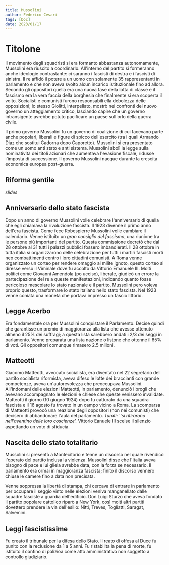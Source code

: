 ```yaml
---
title: Mussolini
author: Federico Cesari
tags: [Doc]
date: 2023/01/17
---
```

# Titolone 
Il movimento degli squadristi si era formanto abbastanza autonomamente, Mussolini era riuscito a coordinarlo. All'interno del partito si formeranno anche ideologie contrastante: ci saranno i fascisti di destra e i fascisti di sinistra. 
Il re affidò il potere a un uomo con solamente 35 rappresentanti in parlamento e che non aveva svolto alcun incarico istituzionale fino ad allora.  Secondo gli oppositori quella era una nuova fase della lotta di classe e il fascismo era la vera faccia della borghesia che finalmente si era scoperta il volto. Socialisti e comunisti furono responsabili ella debolezza delle opposizioni; lo stesso Giolitti, interpellato, mostrò nei confronti del nuovo governo un atteggiamento critico, lasciando capire che un governo intransigente avrebbe potuto pacificare un paese sull'orlo della guerra civile. 

Il primo governo Mussolini fu un governo di coalizione di cui facevano parte anche popolari, liberali e figure di spicco dell'esercito (tra i quali Armando Diaz che sostitui Cadorna dopo Caporetto). Mussolini si era presentato come un uomo anti stato e anti sistema.
Mussolini abolì la legge sulla nominatività dei titoli azionari che aumentava l'evasione fiscale, ridusse l'imposta di successione. Il governo Mussolini nacque durante la crescita economica europea post-guerra.

## Riforma gentile
*slides*

## Anniversario dello stato fascista
Dopo un anno di governo Mussolini volle celebrare l'anniversario di quella che egli chiamava la rivoluzione fascista. Il 1923 divenne il primo anno dell'era fascista. Come fece Robespierre Mussolini volle cambiare il calendario. Venne istituito un *gran consiglio del fascismo*, una riunione tra le persone più importanti del partito. Questa commissione decretò che dal 28 ottobre al 31 tutti i palazzi pubblici fossero imbandierati. Il 28 ottobre in tutta italia si organizzarono delle celebrazione per tutti i martiri fascisti morti neo combattimenti contro i loro cittadini comunisti. A Roma venne organizzato un corteo per rendere omaggio al milite ignoto, questo corteo si diresse verso il Viminale dove fu accolto da Vittorio Emanuele III. Molti politici come Giovanni Amendola (po ucciso), liberale, giudicò un errore la partecipazione del re a queste manifestazioni, indicando quanto fosse pericoloso mescolare lo stato nazionale e il partito. Mussolini pero voleva proprio questo, trasformare lo stato italiano nello stato fascista.
Nel 1923 venne coniata una moneta che portava impresso un fascio littorio.

## Legge Acerbo
Era fondamentale ora per Mussolini conquistare il Parlamento. Decise quindi che garantisse un premio di maggioranza alla lista che avesse ottenuto almeno il 25% dei suffragi; a questa lista sarebbero andati i 2/3 dei seggi in parlamento. Venne preparata una lista nazione o listone che ottenne il 65% di voti. Gli oppositori comunque rimasero 2.5 milioni.

## Matteotti
Giacomo Matteotti, avvocato socialista, era diventato nel 22 segretario del partito socialista riformista, aveva difeso le lotte dei braccianti con grande competenze, aveva un'autorevolezza che preoccupava Mussolini. All'indomani delle elezioni Matteotti, in parlamento, denunciò i brogli che avevano accompagnato le elezioni e chiese che queste venissero invalidate. Matteotti il giorno (10 giugno 1924) dopo fu catturato da una squadra fascista e il 16 agosto fu trovato in un campo vicino a Roma.
La scomparsa di Matteotti provocò una reazione degli oppositori (non nei comunisti) che decisero di abbandonare l'aula del parlamento. *Turati: ''si ritirarono nell'aventino delle loro coscienze'.* Vittorio Eanuele III scelse il silenzio aspettando un voto di sfiducia.

## Nascita dello stato totalitario 
Mussolini si presentò a Montecitorio e tenne un discorso nel quale rivendicò l'operato del partito inclusa la violenza. Mussolini disse che l'Italia aveva bisogno di pace e lui gliela avrebbe data, con la forza se necessario. Il parlamento era ormai in maggioranza fascista; finito il discorso vennero chiuse le camere fino a data non precisata.

Venne soppressa la libertà di stampa, chi cercava di entrare in parlamento per occupare il seggio vinto nelle elezioni veniva manganellato dalle squadre fasciste a guardia dell'edificio. Don Luigi Sturzo che aveva fondato il partito popolare cattolico riparò a New York, così molti altri partiti dovettero prendere la via dell'esilio: Nitti, Treves, Togliatti, Saragat, Salvemini.

## Leggi fascistissime
Fu creato il tribunale per la difesa dello Stato. Il reato di offesa al Duce fu punito con la reclusione da 1 a 5 anni. Fu ristabilita la pena di morte, fu istituito il confino di polizioa come atto amministrativo non soggetto a controllo giudiziario.